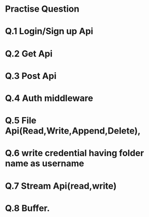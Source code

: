 # Practise Question

# Q.1 Login/Sign up Api
# Q.2 Get Api
# Q.3 Post Api
# Q.4 Auth middleware
# Q.5 File Api(Read,Write,Append,Delete),
# Q.6 write credential having folder name as username
# Q.7 Stream Api(read,write)
# Q.8 Buffer.